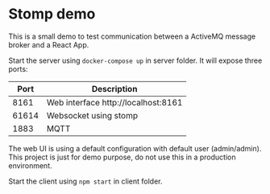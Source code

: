 # Stomp demo

This is a small demo to test communication between a ActiveMQ message broker and a React App.

Start the server using `docker-compose up` in server folder. It will expose three ports:

| Port  | Description                         |
| ----- | ----------------------------------- |
| 8161  | Web interface http://localhost:8161 |
| 61614 | Websocket using stomp               |
| 1883  | MQTT                                |

The web UI is using a default configuration with default user (admin/admin). 
This project is just for demo purpose, do not use this in a production environment.

Start the client using `npm start` in client folder.